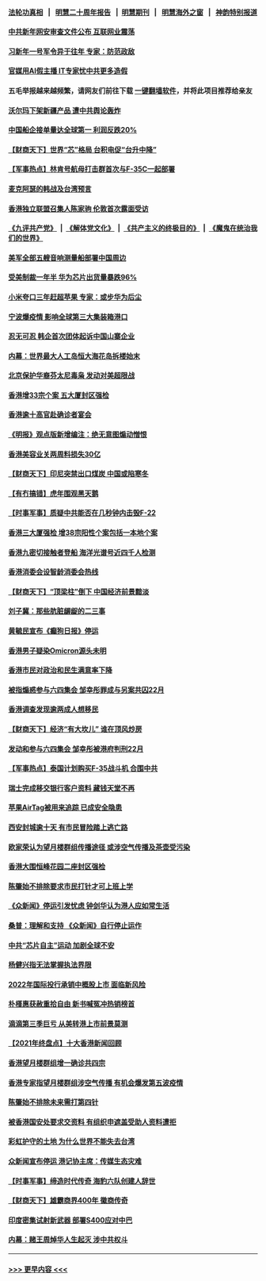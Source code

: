 #### [法轮功真相](https://github.com/gfw-breaker/truth/blob/master/README.md?t=0) &nbsp;&nbsp;|&nbsp;&nbsp; [明慧二十周年报告](https://github.com/gfw-breaker/mh-reports/blob/master/README.md?t=0) &nbsp;&nbsp;|&nbsp;&nbsp;[明慧期刊](https://github.com/gfw-breaker/mh-qikan) &nbsp;&nbsp;|&nbsp;&nbsp; [明慧海外之窗](https://github.com/gfw-breaker/mh-news/blob/master/README.md?t=0) &nbsp;&nbsp;|&nbsp;&nbsp; [神韵特别报道](https://github.com/gfw-breaker/mh-news/blob/master/shenyun.md?t=0)
#### [中共新年网安审查文件公布 互联网业震荡](../pages/nsc415/n13491732.md?t=01091550) 
#### [习新年一号军令异于往年 专家：防范政敌](../pages/nsc415/n13491561.md?t=01091550) 
#### [官媒用AI假主播 IT专家忧中共更多造假](../pages/nsc415/n13491484.md?t=01091550) 
#### 五毛举报越来越频繁，请网友们前往下载 [一键翻墙软件](https://github.com/gfw-breaker/ssr-accounts)，并将此项目推荐给亲友
#### [沃尔玛下架新疆产品 遭中共舆论轰炸](../pages/nsc415/n13490898.md?t=01091550) 
#### [中国船企接单量达全球第一 利润反跌20%](../pages/nsc415/n13490478.md?t=01091550) 
#### [【财商天下】世界“芯”格局 台积电促“台升中降”](../pages/nsc415/n13491336.md?t=01091550) 
#### [【军事热点】林肯号航母打击群首次与F-35C一起部署](../pages/nsc415/n13489147.md?t=01091550) 
#### [麦克阿瑟的韩战及台湾预言](../pages/nsc415/n13479197.md?t=01091550) 
#### [香港独立联盟召集人陈家驹 伦敦首次露面受访](../pages/nsc415/n13490035.md?t=01091550) 
#### [《九评共产党》](https://github.com/begood0513/9ping.md/blob/master/README.md) &nbsp;|&nbsp; [《解体党文化》](../../../../jtdwh.md/blob/master/README.md)  &nbsp;|&nbsp; [《共产主义的终极目的》](../../../../gczydzjmd.md/blob/master/README.md) &nbsp;|&nbsp; [《魔鬼在统治我们的世界》](../../../../mgztzwmdsj.md/blob/master/README.md) 
#### [美军全部五艘音响测量船部署中国周边](../pages/nsc415/n13489360.md?t=01091550) 
#### [受美制裁一年半 华为芯片出货量暴跌96%](../pages/nsc415/n13489306.md?t=01091550) 
#### [小米夸口三年赶超苹果 专家：或步华为后尘](../pages/nsc415/n13489248.md?t=01091550) 
#### [宁波爆疫情 影响全球第三大集装箱港口](../pages/nsc415/n13487619.md?t=01091550) 
#### [忍无可忍 韩企首次团体起诉中国山寨企业](../pages/nsc415/n13487527.md?t=01091550) 
#### [内幕：世界最大人工岛恒大海花岛拆楼始末](../pages/nsc415/n13487429.md?t=01091550) 
#### [北京保护华裔芬太尼毒枭 发动对美超限战](../pages/nsc415/n13487256.md?t=01091550) 
#### [香港增33宗个案 五大厦封区强检](../pages/nsc415/n13487377.md?t=01091550) 
#### [香港逾十高官赴确诊者宴会](../pages/nsc415/n13487302.md?t=01091550) 
#### [《明报》观点版新增编注：绝无意图煽动憎恨](../pages/nsc415/n13487232.md?t=01091550) 
#### [香港美容业关两周料损失30亿](../pages/nsc415/n13487207.md?t=01091550) 
#### [【财商天下】印尼突禁出口煤炭 中国或陷寒冬](../pages/nsc415/n13486658.md?t=01091550) 
#### [【有冇搞错】虎年围观黑天鹅](../pages/nsc415/n13484632.md?t=01091550) 
#### [【时事军事】质疑中共能否在几秒钟内击毁F-22](../pages/nsc415/n13485411.md?t=01091550) 
#### [香港三大厦强检 增38宗阳性个案包括一本地个案](../pages/nsc415/n13484972.md?t=01091550) 
#### [香港九密切接触者登船 海洋光谱号近四千人检测](../pages/nsc415/n13484957.md?t=01091550) 
#### [香港消委会设智龄消委会热线](../pages/nsc415/n13484942.md?t=01091550) 
#### [【财商天下】“顶梁柱”倒下 中国经济前景黯淡](../pages/nsc415/n13484379.md?t=01091550) 
#### [刘子冀：那些肮脏龌龊的二三事](../pages/nsc415/n13484178.md?t=01091550) 
#### [黄毓民宣布《癫狗日报》停运](../pages/nsc415/n13482398.md?t=01091550) 
#### [香港男子疑染Omicron源头未明](../pages/nsc415/n13482399.md?t=01091550) 
#### [香港市民对政治和民生满意率下降](../pages/nsc415/n13482387.md?t=01091550) 
#### [被指煽惑参与六四集会 邹幸彤罪成与另案共囚22月](../pages/nsc415/n13482372.md?t=01091550) 
#### [香港调查发现逾两成人想移民](../pages/nsc415/n13482350.md?t=01091550) 
#### [【财商天下】经济“有大坎儿” 谁在顶风炒房](../pages/nsc415/n13481950.md?t=01091550) 
#### [发动和参与六四集会 邹幸彤被港府判刑22月](../pages/nsc415/n13481639.md?t=01091550) 
#### [【军事热点】泰国计划购买F-35战斗机 合围中共](../pages/nsc415/n13480828.md?t=01091550) 
#### [瑞士完成移交银行客户资料 藏钱天堂不再](../pages/nsc415/n13480256.md?t=01091550) 
#### [苹果AirTag被用来追踪 已成安全隐患](../pages/nsc415/n13480134.md?t=01091550) 
#### [西安封城逾十天 有市民冒险踏上逃亡路](../pages/nsc415/n13480081.md?t=01091550) 
#### [欧家荣认为望月楼群组传播途径 或涉空气传播及茶壶受污染](../pages/nsc415/n13480070.md?t=01091550) 
#### [香港大围恒峰花园二座封区强检](../pages/nsc415/n13480062.md?t=01091550) 
#### [陈肇始不排除要求市民打针才可上班上学](../pages/nsc415/n13480039.md?t=01091550) 
#### [《众新闻》停运引发忧虑 钟剑华认为港人应如常生活](../pages/nsc415/n13480049.md?t=01091550) 
#### [桑普：理解和支持 《众新闻》自行停止运作](../pages/nsc415/n13480009.md?t=01091550) 
#### [中共“芯片自主”运动 加剧全球不安](../pages/nsc415/n13479938.md?t=01091550) 
#### [杨健兴指无法掌握执法界限](../pages/nsc415/n13479974.md?t=01091550) 
#### [2022年国际投行承销中概股上市 面临新风险](../pages/nsc415/n13479715.md?t=01091550) 
#### [朴槿惠获赦重拾自由 新书喊冤冲热销榜首](../pages/nsc415/n13479164.md?t=01091550) 
#### [滴滴第三季巨亏 从美转港上市前景莫测](../pages/nsc415/n13477015.md?t=01091550) 
#### [【2021年终盘点】十大香港新闻回顾](../pages/nsc415/n13474214.md?t=01091550) 
#### [香港望月楼群组增一确诊共四宗](../pages/nsc415/n13477549.md?t=01091550) 
#### [香港专家指望月楼群组涉空气传播 有机会爆发第五波疫情](../pages/nsc415/n13477535.md?t=01091550) 
#### [陈肇始不排除未来需打第四针](../pages/nsc415/n13477520.md?t=01091550) 
#### [被香港国安处要求交资料 有组织申遮盖受助人资料遭拒](../pages/nsc415/n13477492.md?t=01091550) 
#### [彩虹护守的土地 为什么世界不能失去台湾](../pages/nsc415/n13476849.md?t=01091550) 
#### [众新闻宣布停运 港记协主席：传媒生态灾难](../pages/nsc415/n13477179.md?t=01091550) 
#### [【时事军事】缔造时代传奇 海豹六队创建人辞世](../pages/nsc415/n13473192.md?t=01091550) 
#### [【财商天下】雄霸商界400年 徽商传奇](../pages/nsc415/n13474822.md?t=01091550) 
#### [印度密集试射新武器 部署S400应对中巴](../pages/nsc415/n13473959.md?t=01091550) 
#### [内幕：赌王周焯华人生起灭 涉中共权斗](../pages/nsc415/n13473867.md?t=01091550) 

----
#### [ >>> 更早内容 <<< ](../indexes/nsc415-earlier.md)
